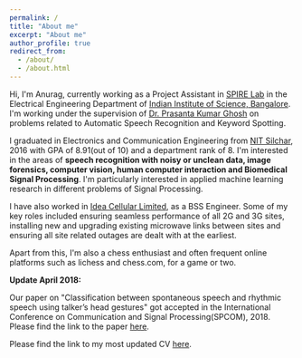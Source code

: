 ```yaml
---
permalink: /
title: "About me"
excerpt: "About me"
author_profile: true
redirect_from: 
  - /about/
  - /about.html
---
```


Hi, I'm Anurag, currently working as a Project Assistant in [SPIRE Lab](http://spire.ee.iisc.ac.in/) in the Electrical Engineering Department of [Indian Institute of Science, Bangalore](http://iisc.ac.in/). I'm working under the supervision of [Dr. Prasanta Kumar Ghosh](http://www.ee.iisc.ac.in/people/faculty/prasantg/) on problems related to Automatic Speech Recognition and Keyword Spotting. 

I graduated in Electronics and Communication Engineering from [NIT Silchar](http://www.nits.ac.in/), 2016 with GPA of 8.91(out of 10) and a department rank of 8. I'm interested in the areas of **speech recognition with noisy or unclean data, image forensics, computer vision, human computer interaction and Biomedical Signal Processing**. I'm particularly interested in applied machine learning research in different problems of Signal Processing.

I have also worked in [Idea Cellular Limited](http://www.ideacellular.com/), as a BSS Engineer. Some of my key roles included 
ensuring seamless performance of all 2G and 3G sites, installing new and upgrading existing microwave links between sites and ensuring all site related outages are dealt with at the earliest.

Apart from this, I'm also a chess enthusiast and often frequent online platforms such as lichess and chess.com, for a game or two.

**Update April 2018:**

Our paper on "Classification between spontaneous speech and rhythmic speech using talker’s head gestures" got accepted in the  International Conference on Communication and Signal Processing(SPCOM), 2018. Please find the link to the paper [here](https://indianinstituteofscience-my.sharepoint.com/:b:/g/personal/anuragd_iisc_ac_in/EUn1NTxhchFEoXtqBHeorfQBDdXEIhUenSvj79tUbOkk_Q?e=sbZMUs).

Please find the link to my most updated CV [here](https://indianinstituteofscience-my.sharepoint.com/personal/anuragd_iisc_ac_in/_layouts/15/guestaccess.aspx?docid=0f77d0f2e1d304093b96bf75a9ec8cc21&authkey=AcVX9LqG5qvNdh5mBwPKeE8&e=YRo0w2). 
